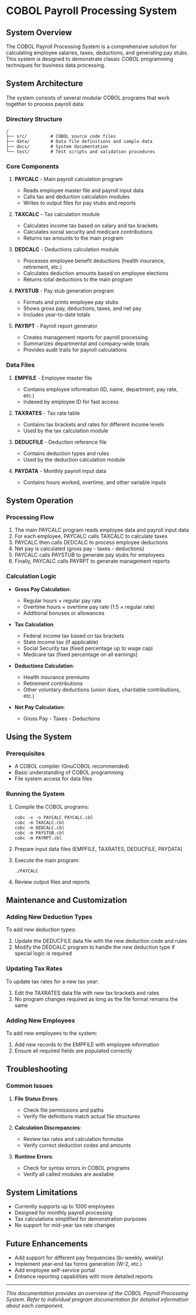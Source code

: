 # COBOL Payroll Processing System

## System Overview

The COBOL Payroll Processing System is a comprehensive solution for calculating employee salaries, taxes, deductions, and generating pay stubs. This system is designed to demonstrate classic COBOL programming techniques for business data processing.

## System Architecture

The system consists of several modular COBOL programs that work together to process payroll data:

### Directory Structure

```
/
├── src/         # COBOL source code files
├── data/        # Data file definitions and sample data
├── docs/        # System documentation
└── test/        # Test scripts and validation procedures
```

### Core Components

1. **PAYCALC** - Main payroll calculation program
   - Reads employee master file and payroll input data
   - Calls tax and deduction calculation modules
   - Writes to output files for pay stubs and reports

2. **TAXCALC** - Tax calculation module
   - Calculates income tax based on salary and tax brackets
   - Calculates social security and medicare contributions
   - Returns tax amounts to the main program

3. **DEDCALC** - Deductions calculation module
   - Processes employee benefit deductions (health insurance, retirement, etc.)
   - Calculates deduction amounts based on employee elections
   - Returns total deductions to the main program

4. **PAYSTUB** - Pay stub generation program
   - Formats and prints employee pay stubs
   - Shows gross pay, deductions, taxes, and net pay
   - Includes year-to-date totals

5. **PAYRPT** - Payroll report generator
   - Creates management reports for payroll processing
   - Summarizes departmental and company-wide totals
   - Provides audit trails for payroll calculations

### Data Files

1. **EMPFILE** - Employee master file
   - Contains employee information (ID, name, department, pay rate, etc.)
   - Indexed by employee ID for fast access

2. **TAXRATES** - Tax rate table
   - Contains tax brackets and rates for different income levels
   - Used by the tax calculation module

3. **DEDUCFILE** - Deduction reference file
   - Contains deduction types and rules
   - Used by the deduction calculation module

4. **PAYDATA** - Monthly payroll input data
   - Contains hours worked, overtime, and other variable inputs

## System Operation

### Processing Flow

1. The main PAYCALC program reads employee data and payroll input data
2. For each employee, PAYCALC calls TAXCALC to calculate taxes
3. PAYCALC then calls DEDCALC to process employee deductions
4. Net pay is calculated (gross pay - taxes - deductions)
5. PAYCALC calls PAYSTUB to generate pay stubs for employees
6. Finally, PAYCALC calls PAYRPT to generate management reports

### Calculation Logic

- **Gross Pay Calculation**:
  - Regular hours × regular pay rate
  - Overtime hours × overtime pay rate (1.5 × regular rate)
  - Additional bonuses or allowances

- **Tax Calculation**:
  - Federal income tax based on tax brackets
  - State income tax (if applicable)
  - Social Security tax (fixed percentage up to wage cap)
  - Medicare tax (fixed percentage on all earnings)

- **Deductions Calculation**:
  - Health insurance premiums
  - Retirement contributions
  - Other voluntary deductions (union dues, charitable contributions, etc.)

- **Net Pay Calculation**:
  - Gross Pay - Taxes - Deductions

## Using the System

### Prerequisites

- A COBOL compiler (GnuCOBOL recommended)
- Basic understanding of COBOL programming
- File system access for data files

### Running the System

1. Compile the COBOL programs:
   ```
   cobc -x -o PAYCALC PAYCALC.cbl
   cobc -m TAXCALC.cbl
   cobc -m DEDCALC.cbl
   cobc -m PAYSTUB.cbl
   cobc -m PAYRPT.cbl
   ```

2. Prepare input data files (EMPFILE, TAXRATES, DEDUCFILE, PAYDATA)

3. Execute the main program:
   ```
   ./PAYCALC
   ```

4. Review output files and reports

## Maintenance and Customization

### Adding New Deduction Types

To add new deduction types:
1. Update the DEDUCFILE data file with the new deduction code and rules
2. Modify the DEDCALC program to handle the new deduction type if special logic is required

### Updating Tax Rates

To update tax rates for a new tax year:
1. Edit the TAXRATES data file with new tax brackets and rates
2. No program changes required as long as the file format remains the same

### Adding New Employees

To add new employees to the system:
1. Add new records to the EMPFILE with employee information
2. Ensure all required fields are populated correctly

## Troubleshooting

### Common Issues

1. **File Status Errors**:
   - Check file permissions and paths
   - Verify file definitions match actual file structures

2. **Calculation Discrepancies**:
   - Review tax rates and calculation formulas
   - Verify correct deduction codes and amounts

3. **Runtime Errors**:
   - Check for syntax errors in COBOL programs
   - Verify all called modules are available

## System Limitations

- Currently supports up to 1000 employees
- Designed for monthly payroll processing
- Tax calculations simplified for demonstration purposes
- No support for mid-year tax rate changes

## Future Enhancements

- Add support for different pay frequencies (bi-weekly, weekly)
- Implement year-end tax forms generation (W-2, etc.)
- Add employee self-service portal
- Enhance reporting capabilities with more detailed reports

---

*This documentation provides an overview of the COBOL Payroll Processing System. Refer to individual program documentation for detailed information about each component.*